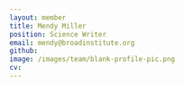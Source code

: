 ```yaml
---
layout: member
title: Mendy Miller
position: Science Writer
email: mendy@broadinstitute.org
github: 
image: /images/team/blank-profile-pic.png
cv:
---
```


